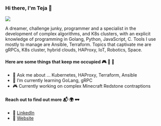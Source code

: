 ### Hi there, I'm Teja 👋

<img src="https://raw.githubusercontent.com/TejaBeta/TejaBeta/master/image1.png">

A dreamer, challenge junky, programmer and a specialist in the development of complex algorithms, and K8s clusters, with an explicit knowledge of programming in Golang, Python, JavaScript, C. Tools I use mostly to manage are Ansible, Terraform. Topics that captivate me are gRPCs, K8s cluster, hybrid clouds, HAProxy, IoT, Robotics, Space.

#### Here are some things that keep me occupied 🎮 🛴 🤖

- 💬 Ask me about ... Kubernetes, HAProxy, Terraform, Ansible
- 🌱 I’m currently learning GoLang, gRPC
- 🎮 Currently working on complex Minecraft Redstone contraptions

#### Reach out to find out more 📬 🌍 🕶

- 💼 [LinkedIn](https://www.linkedin.com/in/tejasvithota/)
- 🤟 [Website](https://tejabeta.com)
